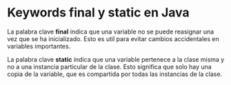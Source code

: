 
# Keywords final y static en Java

La palabra clave **final** indica que una variable no se puede reasignar una vez que se ha inicializado. Esto es util para evitar cambios accidentales en variables importantes.

La palabra clave **static** indica que una variable pertenece a la clase misma y no a una instancia particular de la clase. Esto significa que solo hay una copia de la variable, que es compartida por todas las instancias de la clase.
